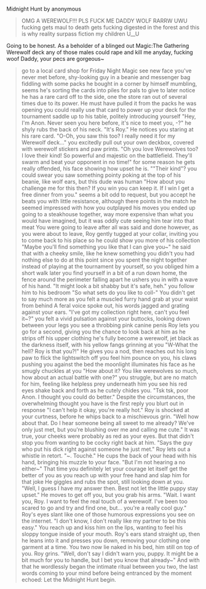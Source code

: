 Midnight Hunt by anonymous

>OMG A WEREWOLF!!!
>PLS FUCK ME DADDY WOLF RARRW UWU
>fucking gets maul to death
>gets fucking digested in the forest
and this is why reality surpass fiction my children U__U

Going to be honest. As a beholder of a blinged out Magic:The Gathering Werewolf deck any of those males could rape and kill me anyday, fucking woof Daddy, your pecs are gorgeous~
>go to a local card shop for Friday Night Magic
>see new face you've never met before, shy-looking guy in a beanie and messenger bag fiddling with some packs he bought in a corner by himself
>mumbling, seems he's sorting the cards into piles for pals to give to later
>notice he has a rare card off to the side, one the store ran out of several times due to its power. He must have pulled it from the packs he was opening
>you could really use that card to power up your deck for the tournament
>saddle up to his table, politely introducing yourself
>"Hey, I'm Anon. Never seen you here before, it's nice to meet you, -?"
>he shyly rubs the back of his neck. "It's Roy." He notices you staring at his rare card. "O-Oh, you saw this too? I really need it for my Werewolf deck..."
>you excitedly pull out your own deckbox, covered with werewolf stickers and paw prints. "Oh you love Werewolves too? I love their kind! So powerful and majestic on the battlefield. They'll swarm and beat your opponent in no time!"
>for some reason he gets really offended, his face showing how upset he is. ""Their kind"?
>you could swear you saw something pointy poking at the top of his beanie, like wolf ears, but this dude was human
>"How about you challenge me for this then? If you win you can keep it. If I win I get a free dinner from you."
>seems a bit odd to request, but you accept
>he beats you with little resistance, although there points in the match he seemed impressed with how you outplayed his moves
>you ended up going to a steakhouse together, way more expensive than what you would have imagined, but it was oddly cute seeing him tear into that meat
>You were going to leave after all was said and done
>however, as you were about to leave, Roy gently tugged at your collar, inviting you to come back to his place so he could show you more of his collection
>"Maybe you'll find something you like that I can give you~"
>he said that with a cheeky smile, like he knew something you didn't
>you had nothing else to do at this point since you spent the night together instead of playing at the tournament by yourself, so you obliged him
>a short walk later you find yourself in a bit of a run down home, the fence around the perimeter falling apart
>he ushers you in with a wave of his hand. "It might look a bit shabby but it's safe, heh."
>you follow him to his bedroom
>"So what sets do you like to coll-"
>You didn't get to say much more as you felt a muscled furry hand grab at your waist from behind
>A feral voice spoke out, his words jagged and grating against your ears. "I've got my collection right here, can't you feel it~?"
>you felt a vivid pulsation against your buttocks, looking down between your legs you see a throbbing pink canine penis
>Roy lets you go for a second, giving you the chance to look back at him as he strips off his upper clothing
>he's fully become a werewolf, jet black as the darkness itself, with his yellow fangs grinning at you
>"W-What the hell? Roy is that you?!"
>He gives you a nod, then reaches out his long paw to flick the lightswitch off
>you feel him pounce on you, his claws pushing you against the bed
>the moonlight illuminates his face as he smugly chuckles at you
>"How about it? You like werewolves so much, how about an actual battle with one?"
>you struggle, but are no match for him, feeling like helpless prey underneath him
>you see his red eyes shake back and forth as he cutely chides you. "Tsk tsk, poor Anon. I thought you could do better."
>Despite the circumstances, the overwhelming thought you have is the first reply you blurt out in response "I can't help it okay, you're really hot."
>Roy is shocked at your curtness, before he whips back to a mischievous grin.
>"Well how about that. Do I hear someone being all sweet to me already? We've only just met, but you're blushing over me and calling me cute."
>It was true, your cheeks were probably as red as your eyes. But that didn't stop you from wanting to be cocky right back at him. "Says the guy who put his dick right against someone he just met."
>Roy lets out a whistle in retort. "~. Touchè." He cups the back of your head with his hand, bringing his muzzle to your face. "But I'm not hearing a no either~"
>That time you definitely let your courage let itself get the better of you as you reach up with your free hand and slap him for that joke
>He giggles and rubs the spot, still looking down at you. "Well, I guess I have my answer then. Best not let the little puppy stay upset." He moves to get off you, but you grab his arms.
>"Wait. I want you, Roy. I want to feel the real touch of a werewolf. I've been too scared to go and try and find one, but... you're a really cool guy."
>Roy's eyes slant like one of those humorous expressions you see on the internet. "I don't know, I don't really like my partner to be this easy."
>You reach up and kiss him on the lips, wanting to feel his sloppy tongue inside of your mouth.
>Roy's ears stand straight up, then he leans into it and presses you down, removing your clothing one garment at a time.
>You two now lie naked in his bed, him still on top of you.
>Roy grins. "Well, don't say I didn't warn you, puppy. It might be a bit much for you to handle, but I bet you know that already~"
>And with that he wordlessly began the intimate ritual between you two, the last words coming to your mind before being entranced by the moment echoed:
>Let the Midnight Hunt begin.